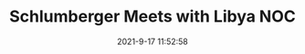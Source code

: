 ---
"title": "Schlumberger Meets with Libya NOC"
"date": "2021-9-17 11:52:58"
"feed_name": "RIGZONE"
"feed_website": "http://www.rigzone.com/"
"feed_rss": "http://www.rigzone.com/news/rss/rigzone_latest.aspx"
"link": "https://www.rigzone.com/news/schlumberger_meets_with_libya_noc-17-sep-2021-166456-article/?rss=true"
"file": "_posts/2021-1-1-b2e42bf222107f2ff67014712e8c87499b00bb12.md"
"accident": "0"
"drilling": "0"
"dead": "0"
"injured": "0"
---